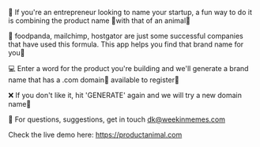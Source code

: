 🚀 If you're an entrepreneur looking to name your startup, a fun way to do it is combining the product name 🎁with that of an animal🐶

👏 foodpanda, mailchimp, hostgator are just some successful companies that have used this formula. This app helps you find that brand name for you🙌

💻 Enter a word for the product you're building and we'll generate a brand name that has a .com domain🔗 available to register🏁

❌ If you don't like it, hit 'GENERATE' again and we will try a new domain name🎉

📧 For questions, suggestions, get in touch dk@weekinmemes.com

Check the live demo here: https://productanimal.com